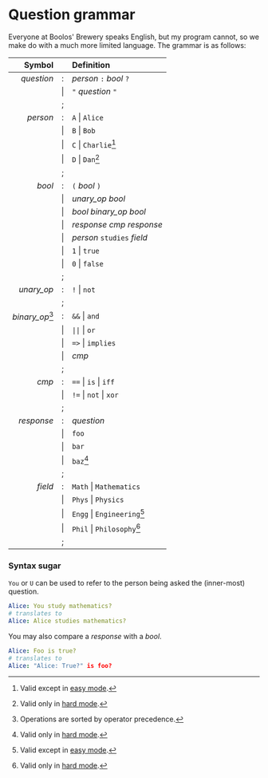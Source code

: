 # Question grammar

Everyone at Boolos' Brewery speaks English, but my program cannot, so we make do with a much more limited language.
The grammar is as follows:

| Symbol |   | Definition |
| ------:|:-:|:---------- |
| *question* |:| *person* `:` *bool* `?` |
||\|| `"` *question* `"` |
||;||
| *person* |:| `A` \| `Alice` |
||\|| `B` \| `Bob` |
||\|| `C` \| `Charlie`[^1] |
||\|| `D` \| `Dan`[^2] |
||;||
| *bool* |:| `(` *bool* `)` |
||\|| *unary\_op* *bool* |
||\|| *bool* *binary\_op* *bool* |
||\|| *response* *cmp* *response* |
||\|| *person* `studies` *field* |
||\|| `1` \| `true` |
||\|| `0` \| `false` |
||;||
| *unary\_op* |:| `!` \| `not` |
||;||
| *binary\_op*[^3] |:| `&&` \| `and` |
||\|| `\|\|` \| `or` |
||\|| `=>` \| `implies` |
||\|| *cmp* |
||;||
| *cmp* |:| `==` \| `is` \| `iff` |
||\|| `!=` \| `not` \| `xor` |
||;||
| *response* |:| *question* |
||\|| `foo` |
||\|| `bar` |
||\|| `baz`[^2] |
||;||
| *field* |:| `Math` \| `Mathematics` |
||\|| `Phys` \| `Physics` |
||\|| `Engg` \| `Engineering`[^1] |
||\|| `Phil` \| `Philosophy`[^2] |
||;||


### Syntax sugar
`You` or `U` can be used to refer to the person being asked the (inner-most) question.
```yaml
Alice: You study mathematics?
# translates to
Alice: Alice studies mathematics?
```

You may also compare a *response* with a *bool*.
```yaml
Alice: Foo is true?
# translates to
Alice: "Alice: True?" is foo?
```

[^1]: Valid except in [easy mode](variants.md#easy-mode).
[^2]: Valid only in [hard mode](variants.md#the-hardest-er-logic-puzzle-ever-️).
[^3]: Operations are sorted by operator precedence.